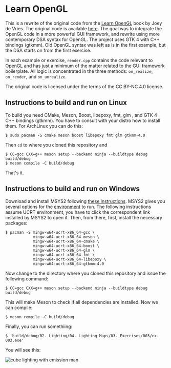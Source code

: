 # Learn OpenGL

This is a rewrite of the original code from the [Learn
OpenGL](https://learnopengl.com) book by Joey de Vries. The original code is
available [here](https://github.com/JoeyDeVries/LearnOpenGL). The goal was to
integrate the OpenGL code in a more powerful GUI framework, and rewrite using
more contemporary DSA syntax for OpenGL. The project uses GTK 4 with C++
bindings (gtkmm). Old OpenGL syntax was left as is in the first example, but
the DSA starts on from the first exercise.

In each example or exercise, `render.cpp` contains the code relevant to OpenGL
and has just a minimum of the matter related to the GUI framework boilerplate.
All logic is concentrated in the three methods: `on_realize`, `on_render`, and
`on_unrealize`.

The original code is licensed under the terms of the CC BY-NC 4.0 license.

## Instructions to build and run on Linux

To build you need CMake, Meson, Boost, libepoxy, fmt, glm , and GTK 4 C++
bindings (gtkmm). You have to consult with your distro how to install them. For
ArchLinux you can do this:
```
$ sudo pacman -S cmake meson boost libepoxy fmt glm gtkmm-4.0
```
Then `cd` to where you cloned this repository and
```
$ CC=gcc CXX=g++ meson setup --backend ninja --buildtype debug build/debug
$ meson compile -C build/debug
```
That's it.

## Instructions to build and run on Windows

Download and install MSYS2 following [these
instructions](https://www.msys2.org/). MSYS2 gives you several options for the
[environment](https://www.msys2.org/docs/environments/) to run. The following
instructions assume UCRT environment, you have to click the correspondent link
installed by MSYS2 to open it. Then, from there, first, install the necessary
packages:
```
$ pacman -S mingw-w64-ucrt-x86_64-gcc \
            mingw-w64-ucrt-x86_64-meson \
            mingw-w64-ucrt-x86_64-cmake \
            mingw-w64-ucrt-x86_64-boost \
            mingw-w64-ucrt-x86_64-glm \
            mingw-w64-ucrt-x86_64-fmt \
            mingw-w64-ucrt-x86_64-libepoxy \
            mingw-w64-ucrt-x86_64-gtkmm-4.0
```
Now change to the directory where you cloned this repository and issue the
following command:
```
$ CC=gcc CXX=g++ meson setup --backend ninja --buildtype debug build/debug
```
This will make Meson to check if all dependencies are installed. Now we can
compile:
```
$ meson compile -C build/debug
```
Finally, you can run somethiing:
```
$ 'build/debug/02. Lighting/04. Lighting Maps/03. Exercises/003/ex-003.exe'
```
You will see this:

![cube lighting with emission man](https://user-images.githubusercontent.com/59517790/209611287-d385d087-27d7-499f-b14d-8cde651a29bc.png)
